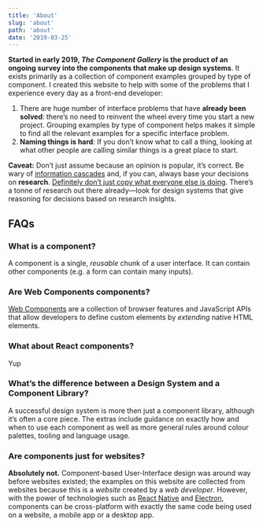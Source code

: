 ```yaml
---
title: 'About'
slug: 'about'
path: 'about'
date: '2019-03-25'
---
```


**Started in early 2019, _The Component Gallery_ is the product of an ongoing survey into the components that make up design systems**. It exists primarily as a collection of component examples grouped by type of component. I created this website to help with some of the problems that I experience every day as a front-end developer:

1. There are huge number of interface problems that have **already been solved**: there’s no need to reinvent the wheel every time you start a new project. Grouping examples by type of component helps makes it simple to find all the relevant examples for a specific interface problem.
2. **Naming things is hard**: If you don’t know what to call a thing, looking at what other people are calling similar things is a great place to start.

**Caveat:** Don’t just assume because an opinion is popular, it’s correct. Be wary of [information cascades](https://en.wikipedia.org/wiki/Information_cascade) and, if you can, always base your decisions on **research**. [Definitely don’t just copy what everyone else is doing](https://noti.st/stephenhay/nLABeP/i-don-t-care-what-airbnb-is-doing-and-neither-should-you). There’s a tonne of research out there already—look for design systems that give reasoning for decisions based on research insights.

## FAQs

### What is a component?

A component is a single, _reusable_ chunk of a user interface. It can contain other components (e.g. a form can contain many inputs).

### Are Web Components components?

[Web Components](https://www.webcomponents.org/introduction) are a collection of browser features and JavaScript APIs that allow developers to define custom elements by _extending_ native HTML elements.

### What about React components?

Yup

<!-- **Short answer:** Yes -->

<!-- **Longer answer**React is a great way to start thinking of user interfaces in a component-based way. While you _could_ put your whole interface in one single react component, you'll quickly see the benefit of splitting recurring patterns into separate component files, each with their own props, state, and methods. -->

### What’s the difference between a Design System and a Component Library?

A successful design system is more then just a component library, although it’s often a core piece. The extras include guidance on exactly how and when to use each component as well as more general rules around colour palettes, tooling and language usage.

### Are components just for websites?

**Absolutely not.** Component-based User-Interface design was around way before websites existed; the examples on this website are collected from websites because this is a _website_ created by a _web developer_. However, with the power of technologies such as [React Native](https://facebook.github.io/react-native/) and [Electron](https://electronjs.org/), components can be cross-platform with exactly the same code being used on a website, a mobile app or a desktop app.
